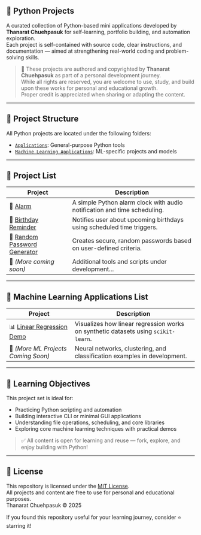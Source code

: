 ## 🧩 Python Projects

A curated collection of Python-based mini applications developed by **Thanarat Chuehpasuk** for self-learning, portfolio building, and automation exploration.  
Each project is self-contained with source code, clear instructions, and documentation — aimed at strengthening real-world coding and problem-solving skills.

> 🧠 These projects are authored and copyrighted by **Thanarat Chuehpasuk** as part of a personal development journey.  
> While all rights are reserved, you are welcome to use, study, and build upon these works for personal and educational growth.  
> Proper credit is appreciated when sharing or adapting the content.

---

## 📁 Project Structure

All Python projects are located under the following folders:

- [`Applications`](Applications): General-purpose Python tools
- [`Machine Learning Applications`](Machine-Learning-Applications): ML-specific projects and models

---

## 📌 Project List

| Project | Description |
|--------|-------------|
| 🔔 [Alarm](Applications/Alarm) | A simple Python alarm clock with audio notification and time scheduling. |
| 🎂 [Birthday Reminder](Applications/BirthdayReminder) | Notifies user about upcoming birthdays using scheduled time triggers. |
| 🔐 [Random Password Generator](Applications/RandomPasswordGenerator) | Creates secure, random passwords based on user-defined criteria. |
| 🧩 *(More coming soon)* | Additional tools and scripts under development... |

---

## 🤖 Machine Learning Applications List

| Project | Description |
|--------|-------------|
| 📊 [Linear Regression Demo](../Machine%20Learning%20Applications/Linear%20Regression%20Demo) | Visualizes how linear regression works on synthetic datasets using `scikit-learn`. |
| 🧠 *(More ML Projects Coming Soon)* | Neural networks, clustering, and classification examples in development. |

---

## 🧠 Learning Objectives

This project set is ideal for:
- Practicing Python scripting and automation
- Building interactive CLI or minimal GUI applications
- Understanding file operations, scheduling, and core libraries
- Exploring core machine learning techniques with practical demos

> ✅ All content is open for learning and reuse — fork, explore, and enjoy building with Python!

---

## 🧾 License

This repository is licensed under the [MIT License](./LICENSE).  
All projects and content are free to use for personal and educational purposes.  
Thanarat Chuehpasuk © 2025

If you found this repository useful for your learning journey, consider ⭐ starring it!
